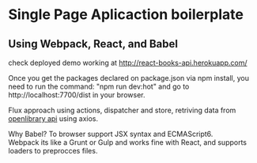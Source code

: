 # Single Page Aplicaction boilerplate

## Using Webpack, React, and Babel

check deployed demo working at http://react-books-api.herokuapp.com/

Once you get the packages declared on package.json via npm install, 
you need to run the command: "npm run dev:hot" and go to http://localhost:7700/dist in your browser.

Flux approach using actions, dispatcher and store, retriving data from [openlibrary api](https://openlibrary.org/developers/api) using axios.

Why Babel? To browser support JSX syntax and ECMAScript6.<br/>
Webpack its like a Grunt or Gulp and works fine with React, and supports loaders to preprocces files.

